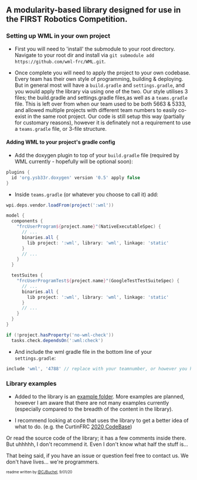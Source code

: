 <p align="center">
  <img src="https://avatars1.githubusercontent.com/u/58220426?s=200&v=4" alt=""/>
</p>

## A modularity-based library designed for use in the FIRST Robotics Competition.

### Setting up WML in your own project
- First you will need to 'install' the submodule to your root directory. Navigate to your root dir and install via `git submodule add https://github.com/wml-frc/WML.git`.

- Once complete you will need to apply the project to your own codebase. Every team has their own style of programming, building & deploying. But in general most will have a `build.gradle` and `settings.gradle`, and you would apply the library via using one of the two. Our style utilises 3 files; the build.gradle and settings.gradle files,as well as a `teams.gradle` file. This is left over from when our team used to be both 5663 & 5333, and allowed multiple projects with different team numbers to easily co-exist in the same root project. Our code is still setup this way (partially for customary reasons), however it is definately not a requirement to use a `teams.gradle` file, or 3-file structure.

#### Adding WML to your project's gradle config
- Add the doxygen plugin to top of your `build.gradle` file (required by WML currently - hopefully will be optional soon):
```gradle
plugins {
  id 'org.ysb33r.doxygen' version '0.5' apply false
}
```

- Inside `teams.gradle` (or whatever you choose to call it) add:
```gradle
wpi.deps.vendor.loadFrom(project(':wml'))

model {
  components {
    "frcUserProgram${project.name}"(NativeExecutableSpec) {
      // ...
      binaries.all {
        lib project: ':wml', library: 'wml', linkage: 'static'
      }
      // ...
    }
  }

  testSuites {
    "frcUserProgramTest${project.name}"(GoogleTestTestSuiteSpec) {
      // ...
      binaries.all {
        lib project: ':wml', library: 'wml', linkage: 'static'
      }
      // ...
    }
  }
}

if (!project.hasProperty('no-wml-check'))
  tasks.check.dependsOn(':wml:check') 
```

- And include the wml gradle file in the bottom line of your `settings.gradle`:
```gradle
include 'wml', '4788' // replace with your teamnumber, or however you have gradle setup
```


### Library examples
- Added to the library is an [example folder](/examples/). More examples are planned, however I am aware that there are not many examples currently (especially compared to the breadth of the content in the library).

- I recommend looking at code that uses the library to get a better idea of what to do. (e.g. the CurtinFRC [2020 CodeBase](https://github.com/CurtinFRC/2020-InfiniteRecharge))

Or read the source code of the library; it has a few comments inside there. But uhhhhh, I don't recommend it. Even I don't know what half the stuff is...

That being said, if you have an issue or question feel free to contact us. We don't have lives... we're programmers.


<sub><sup>readme written by [@CJBuchel](https://github.com/CJBuchel), 9/01/20</sup></sub>
